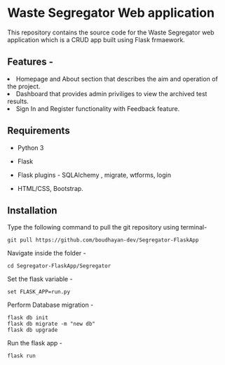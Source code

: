 # Waste Segregator Web application

This repository contains the source code for the Waste Segregator web application which is a CRUD app built using Flask frmaework.

<h2>Features -</h2>
<li>
  Homepage and About section that describes the aim and operation of the project.
</li>

<li>
  Dashboard that provides admin priviliges to view the archived test results.
</li>
<li>
  Sign In and Register functionality with Feedback feature.
</li>

<h2> Requirements </h2>

* Python 3

* Flask

* Flask plugins - SQLAlchemy , migrate, wtforms, login

* HTML/CSS, Bootstrap.

<h2> Installation </h2>

Type the following command to pull the git repository using terminal-

```
git pull https://github.com/boudhayan-dev/Segregator-FlaskApp 
```
Navigate inside the folder -
```
cd Segregator-FlaskApp/Segregator
```
Set the flask variable -
```
set FLASK_APP=run.py
```

Perform Database migration -
```
flask db init
flask db migrate -m "new db"
flask db upgrade
```

Run the flask app -
```
flask run
```

